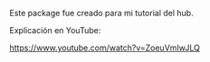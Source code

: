 Este package fue creado para mi tutorial del hub.

Explicación en YouTube:

https://www.youtube.com/watch?v=ZoeuVmIwJLQ
